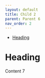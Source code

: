 ```yaml
---
layout: default
title: Child 2
parent: Parent 6
nav_order: 2
---
```


- [Heading](#heading)

# Heading

Content 7